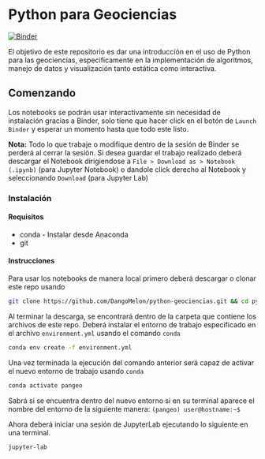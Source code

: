 # Python para Geociencias

[![Binder](https://mybinder.org/badge_logo.svg)](https://mybinder.org/v2/gh/DangoMelon/python-geociencias/master)

El objetivo de este repositorio es dar una introducción en el uso de Python para las geociencias, especificamente en la implementación de algoritmos, manejo de datos y visualización tanto estática como interactiva.

## Comenzando

Los notebooks se podrán usar interactivamente sin necesidad de instalación gracias a Binder, solo tiene que hacer click en el botón de `Launch Binder` y esperar un momento hasta que todo este listo.

**Nota:** Todo lo que trabaje o modifique dentro de la sesión de Binder se perderá al cerrar la sesión. Si desea guardar el trabajo realizado deberá descargar el Notebook dirigiendose a `File > Download as > Notebook (.ipynb)` (para Jupyter Notebook) o dandole click derecho al Notebook y seleccionando `Download` (para Jupyter Lab)

### Instalación

#### Requisitos

- conda - Instalar desde Anaconda
- git

#### Instrucciones

Para usar los notebooks de manera local primero deberá descargar o clonar este repo usando

```bash
git clone https://github.com/DangoMelon/python-geociencias.git && cd python-geociencias
```

Al terminar la descarga, se encontrará dentro de la carpeta que contiene los archivos de este repo. Deberá instalar el entorno de trabajo especificado en el archivo `environment.yml` usando el comando `conda`

```bash
conda env create -f environment.yml
```

Una vez terminada la ejecución del comando anterior será capaz de activar el nuevo entorno de trabajo usando `conda`

```bash
conda activate pangeo
```

Sabrá si se encuentra dentro del nuevo entorno si en su terminal aparece el nombre del entorno de la siguiente manera: `(pangeo) user@hostname:~$`

Ahora deberá iniciar una sesión de JupyterLab ejecutando lo siguiente en una terminal.

```bash
jupyter-lab
```
